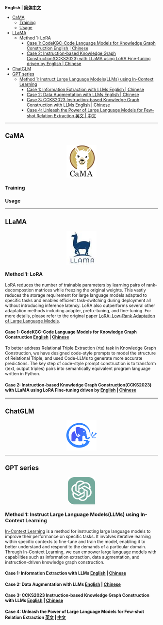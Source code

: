 <p align="left">
    <b> English | <a href="https://github.com/zjunlp/DeepKE/blob/llm/example/llm/README_CN.md">简体中文</a> </b>
</p>

- [CaMA](#cama)
  - [Training](#training)
  - [Usage](#usage)
- [LLaMA](#llama)
  - [Method 1: LoRA](#method-1-lora)
    - [Case 1: CodeKGC-Code Language Models for Knowledge Graph Construction English | Chinese](#case-1-codekgc-code-language-models-for-knowledge-graph-construction-english--chinese)
    - [Case 2: Instruction-based Knowledge Graph Construction(CCKS2023) with LLaMA using LoRA Fine-tuning driven by English | Chinese](#case-2-instruction-based-knowledge-graph-constructionccks2023-with-llama-using-lora-fine-tuning-driven-by-english--chinese)
- [ChatGLM](#chatglm)
- [GPT series](#gpt-series)
  - [Method 1: Instruct Large Language Models(LLMs) using In-Context Learning](#method-1-instruct-large-language-modelsllms-using-in-context-learning)
    - [Case 1: Information Extraction with LLMs English | Chinese](#case-1-information-extraction-with-llms-english--chinese)
    - [Case 2: Data Augmentation with LLMs English | Chinese](#case-2-data-augmentation-with-llms-english--chinese)
    - [Case 3: CCKS2023 Instruction-based Knowledge Graph Construction with LLMs English | Chinese](#case-3-ccks2023-instruction-based-knowledge-graph-construction-with-llms-english--chinese)
    - [Case 4: Unleash the Power of Large Language Models for Few-shot Relation Extraction 英文 | 中文](#case-4-unleash-the-power-of-large-language-models-for-few-shot-relation-extraction-英文--中文)

---

## CaMA

<p align="center" width="100%">
<a href="" target="_blank"><img src="assets/cama_logo.jpeg" alt="ZJU-CaMA" style="width: 20%; min-width: 20px; display: block; margin: auto;"></a>
</p>

### Training

### Usage
 
---

## LLaMA

<p align="center" width="100%">
<a href="" target="_blank"><img src="assets/llama_logo.jpeg" alt="LLaMA" style="width: 20%; min-width: 20px; display: block; margin: auto;"></a>
</p>

### Method 1: LoRA

LoRA reduces the number of trainable parameters by learning pairs of rank-decompostion matrices while freezing the original weights. This vastly reduces the storage requirement for large language models adapted to specific tasks and enables efficient task-switching during deployment all without introducing inference latency. LoRA also outperforms several other adaptation methods including adapter, prefix-tuning, and fine-tuning. For more details, please refer to the original paper [LoRA: Low-Rank Adaptation of Large Language Models](https://arxiv.org/abs/2106.09685).

#### Case 1: CodeKGC-Code Language Models for Knowledge Graph Construction [English](./CodeKGC/README.md) | [Chinese](./CodeKGC/README_CN.md)

To better address Relational Triple Extraction (rte) task in Knowledge Graph Construction, we have designed code-style prompts to model the structure of  Relational Triple, and used Code-LLMs to generate more accurate predictions. The key step of code-style prompt construction is to transform (text, output triples) pairs into semantically equivalent program language written in Python.


#### Case 2: Instruction-based Knowledge Graph Construction(CCKS2023) with LLaMA using LoRA Fine-tuning driven by [English](./InstructKGC/README.md) | [Chinese](./InstructKGC/README_CN.md)

--- 

## ChatGLM
<p align="center" width="100%">
<a href="" target="_blank"><img src="assets/chatglm_logo.png" alt="ChatGLM" style="width: 20%; min-width: 20px; display: block; margin: auto;"></a>
</p>

---

## GPT series

<p align="center" width="100%">
<a href="" target="_blank"><img src="assets/chatgpt_logo.png" alt="GPT" style="width: 18%; min-width: 18px; display: block; margin: auto;"></a>
</p>

### Method 1: Instruct Large Language Models(LLMs) using In-Context Learning

[In-Context Learning](http://arxiv.org/abs/2301.00234) is a method for instructing large language models to improve their performance on specific tasks. It involves iterative learning within specific contexts to fine-tune and train the model, enabling it to better understand and respond to the demands of a particular domain. Through In-Context Learning, we can empower large language models with capabilities such as information extraction, data augmentation, and instruction-driven knowledge graph construction.


#### Case 1: Information Extraction with LLMs [English](./LLMICL/README.md/#ie-with-large-language-models) | [Chinese](./LLMICL/README_CN.md/#使用大语言模型进行信息抽取)


#### Case 2: Data Augmentation with LLMs [English](./LLMICL/README.md/#data-augmentation-with-large-language-models) | [Chinese](./LLMICL/README_CN.md/#使用大语言模型进行数据增强)



#### Case 3: CCKS2023 Instruction-based Knowledge Graph Construction with LLMs [English](./LLMICL/README.md/#ccks2023-instruction-based-knowledge-graph-construction-with-large-language-models) | [Chinese](./LLMICL/README_CN.md/#使用大语言模型完成ccks2023指令驱动的知识图谱构建)

#### Case 4: Unleash the Power of Large Language Models for Few-shot Relation Extraction [英文](./UnleashLLMRE/README.md) | [中文](./UnleashLLMRE/README_CN.md)


